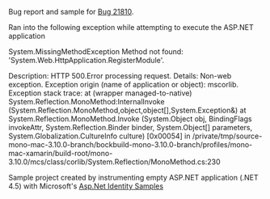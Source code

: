 Bug report and sample for [Bug 21810](https://bugzilla.xamarin.com/show_bug.cgi?id=21810).

Ran into the following exception while attempting to execute the  ASP.NET application

System.MissingMethodException
Method not found: 'System.Web.HttpApplication.RegisterModule'.

Description: HTTP 500.Error processing request.
Details: Non-web exception. Exception origin (name of application or object): mscorlib.
Exception stack trace:
  at (wrapper managed-to-native) System.Reflection.MonoMethod:InternalInvoke (System.Reflection.MonoMethod,object,object[],System.Exception&)
  at System.Reflection.MonoMethod.Invoke (System.Object obj, BindingFlags invokeAttr, System.Reflection.Binder binder, System.Object[] parameters, System.Globalization.CultureInfo culture) [0x00054] in /private/tmp/source-mono-mac-3.10.0-branch/bockbuild-mono-3.10.0-branch/profiles/mono-mac-xamarin/build-root/mono-3.10.0/mcs/class/corlib/System.Reflection/MonoMethod.cs:230 


Sample project created by instrumenting empty ASP.NET application (.NET 4.5) with Microsoft's [Asp.Net Identity Samples](http://www.nuget.org/packages/Microsoft.AspNet.Identity.Samples)